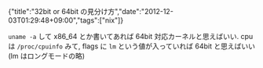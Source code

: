 {"title":"32bit or 64bit の見分け方","date":"2012-12-03T01:29:48+09:00","tags":["nix"]}

`uname -a` して x86_64 とか書いてあれば 64bit 対応カーネルと思えばいい. cpu は `/proc/cpuinfo` みて, flags に `lm` という値が入っていれば 64bit と思えばいい (lm はロングモードの略)
